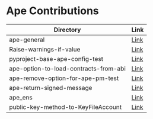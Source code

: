 # Ape Contributions

| Directory | Link |
| --- | --- |
| ape-general | [Link](./ape-general) |
| Raise-warnings-if-value | [Link](./Raise-warnings-if-value) |
| pyproject-base-ape-config-test | [Link](./pyproject-base-ape-config-test) |
| ape-option-to-load-contracts-from-abi | [Link](./ape-option-to-load-contracts-from-abi) |
| ape-remove-option-for-ape-pm-test | [Link](./ape-remove-option-for-ape-pm-test) |
| ape-return-signed-message | [Link](./ape-return-signed-message) |
| ape_ens | [Link](./ape_ens) |
| public-key-method-to-KeyFileAccount | [Link](./public-key-method-to-KeyFileAccount) |

